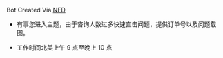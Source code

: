 Bot Created Via [NFD](https://github.com/LloydAsp/nfd)

- 有事您进入主题，由于咨询人数过多快速直击问题，提供订单号以及问题载图。

- 工作时间北美上午 9 点至晚上 10 点
